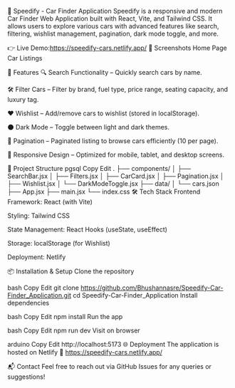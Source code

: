 🚗 Speedify - Car Finder Application
Speedify is a responsive and modern Car Finder Web Application built with React, Vite, and Tailwind CSS. It allows users to explore various cars with advanced features like search, filtering, wishlist management, pagination, dark mode toggle, and more.

👉 Live Demo:https://speedify-cars.netlify.app/
📸 Screenshots
Home Page	Car Listings
	
🚀 Features
🔍 Search Functionality – Quickly search cars by name.

🛠️ Filter Cars – Filter by brand, fuel type, price range, seating capacity, and luxury tag.

❤️ Wishlist – Add/remove cars to wishlist (stored in localStorage).

🌑 Dark Mode – Toggle between light and dark themes.

📄 Pagination – Paginated listing to browse cars efficiently (10 per page).

📱 Responsive Design – Optimized for mobile, tablet, and desktop screens.

🧱 Project Structure
pgsql
Copy
Edit
.
├── components/
│   ├── SearchBar.jsx
│   ├── Filters.jsx
│   ├── CarCard.jsx
│   ├── Pagination.jsx
│   ├── Wishlist.jsx
│   └── DarkModeToggle.jsx
├── data/
│   └── cars.json
├── App.jsx
├── main.jsx
└── index.css
🛠️ Tech Stack
Frontend Framework: React (with Vite)

Styling: Tailwind CSS

State Management: React Hooks (useState, useEffect)

Storage: localStorage (for Wishlist)

Deployment: Netlify

📦 Installation & Setup
Clone the repository

bash
Copy
Edit
git clone https://github.com/Bhushannasre/Speedify-Car-Finder_Application.git
cd Speedify-Car-Finder_Application
Install dependencies

bash
Copy
Edit
npm install
Run the app

bash
Copy
Edit
npm run dev
Visit on browser

arduino
Copy
Edit
http://localhost:5173
🌐 Deployment
The application is hosted on Netlify
🔗 https://speedify-cars.netlify.app/

📬 Contact
Feel free to reach out via GitHub Issues for any queries or suggestions!

 
 
